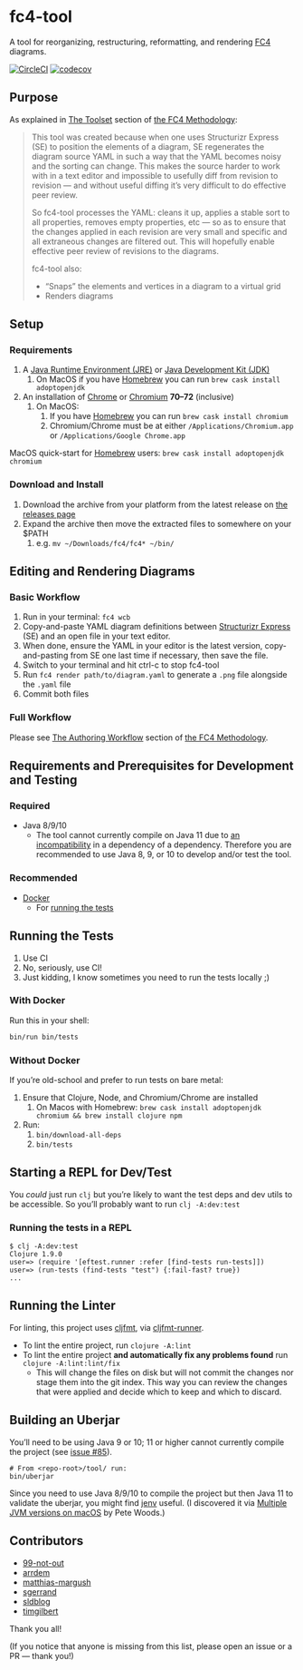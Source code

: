 # fc4-tool

A tool for reorganizing, restructuring, reformatting, and rendering
[FC4](https://fundingcircle.github.io/fc4-framework/) diagrams.

[![CircleCI](https://circleci.com/gh/FundingCircle/fc4-framework.svg?style=shield)](https://circleci.com/gh/FundingCircle/fc4-framework)
[![codecov](https://codecov.io/gh/FundingCircle/fc4-framework/branch/master/graph/badge.svg)](https://codecov.io/gh/FundingCircle/fc4-framework)

## Purpose

As explained in
[The Toolset](https://fundingcircle.github.io/fc4-framework/methodology/toolset.html) section of
[the FC4 Methodology](https://fundingcircle.github.io/fc4-framework/methodology/):

> This tool was created because when one uses Structurizr Express (SE) to position the elements of a diagram, SE regenerates the diagram source YAML in such a way that the YAML becomes noisy and the sorting can change. This makes the source harder to work with in a text editor and impossible to usefully diff from revision to revision — and without useful diffing it’s very difficult to do effective peer review.
>
> So fc4-tool processes the YAML: cleans it up, applies a stable sort to all properties, removes empty properties, etc — so as to ensure that the changes applied in each revision are very small and specific and all extraneous changes are filtered out. This will hopefully enable effective peer review of revisions to the diagrams.
>
> fc4-tool also:
>
> * “Snaps” the elements and vertices in a diagram to a virtual grid
> * Renders diagrams


## Setup

### Requirements

1. A [Java Runtime Environment (JRE)](https://www.oracle.com/technetwork/java/javase/downloads/jre8-downloads-2133155.html) or [Java Development Kit (JDK)](https://adoptopenjdk.net/)
   1. On MacOS if you have [Homebrew](https://brew.sh/) you can run `brew cask install adoptopenjdk`
1. An installation of [Chrome](https://www.google.com/chrome/browser/) or [Chromium](https://www.chromium.org/Home) **70–72** (inclusive)
   1. On MacOS:
      1. If you have [Homebrew](https://brew.sh/) you can run `brew cask install chromium`
      1. Chromium/Chrome must be at either `/Applications/Chromium.app` or `/Applications/Google Chrome.app`

MacOS quick-start for [Homebrew](https://brew.sh/) users: `brew cask install adoptopenjdk chromium`


### Download and Install

1. Download the archive from your platform from the latest release on [the releases page](https://github.com/FundingCircle/fc4-framework/releases)
1. Expand the archive then move the extracted files to somewhere on your $PATH
   1. e.g. `mv ~/Downloads/fc4/fc4* ~/bin/`


## Editing and Rendering Diagrams

### Basic Workflow

1. Run in your terminal: `fc4 wcb`
1. Copy-and-paste YAML diagram definitions between [Structurizr Express](https://structurizr.com/help/express) (SE) and an open file in your text editor.
1. When done, ensure the YAML in your editor is the latest version, copy-and-pasting from SE one last time if necessary, then save the file.
1. Switch to your terminal and hit ctrl-c to stop fc4-tool
1. Run `fc4 render path/to/diagram.yaml` to generate a `.png` file alongside the `.yaml` file
1. Commit both files

### Full Workflow

Please see [The Authoring Workflow](https://fundingcircle.github.io/fc4-framework/methodology/authoring_workflow.html) section of
[the FC4 Methodology](https://fundingcircle.github.io/fc4-framework/methodology/).


## Requirements and Prerequisites for Development and Testing

### Required

* Java 8/9/10
  * The tool cannot currently compile on Java 11 due to [an incompatibility](https://github.com/circleci/clj-yaml/issues/22) in a dependency of a dependency. Therefore you are recommended to use Java 8, 9, or 10 to develop and/or test the tool.

### Recommended

* [Docker](https://www.docker.com/)
  * For [running the tests](#running-the-tests)

## Running the Tests

1. Use CI
2. No, seriously, use CI!
3. Just kidding, I know sometimes you need to run the tests locally ;)

### With Docker

Run this in your shell:

```bash
bin/run bin/tests
```

### Without Docker

If you’re old-school and prefer to run tests on bare metal:

1. Ensure that Clojure, Node, and Chromium/Chrome are installed
   1. On Macos with Homebrew: `brew cask install adoptopenjdk chromium && brew install clojure npm`
1. Run:
   1. `bin/download-all-deps`
   1. `bin/tests`

## Starting a REPL for Dev/Test

You _could_ just run `clj` but you’re likely to want the test deps and dev utils to be accessible.
So you’ll probably want to run `clj -A:dev:test`

### Running the tests in a REPL

```
$ clj -A:dev:test
Clojure 1.9.0
user=> (require '[eftest.runner :refer [find-tests run-tests]])
user=> (run-tests (find-tests "test") {:fail-fast? true})
...
```

## Running the Linter

For linting, this project uses [cljfmt](https://github.com/weavejester/cljfmt),
via [cljfmt-runner](https://github.com/JamesLaverack/cljfmt-runner).

* To lint the entire project, run `clojure -A:lint`
* To lint the entire project **and automatically fix any problems found** run
  `clojure -A:lint:lint/fix`
  * This will change the files on disk but will not commit the changes nor stage
    them into the git index. This way you can review the changes that were
    applied and decide which to keep and which to discard.

## Building an Uberjar

You’ll need to be using Java 9 or 10; 11 or higher cannot currently compile the project (see [issue #85](https://github.com/FundingCircle/fc4-framework/issues/85)).

```shell
# From <repo-root>/tool/ run:
bin/uberjar
```

Since you need to use Java 8/9/10 to compile the project but then Java 11 to validate the uberjar, you might find [jenv](http://www.jenv.be/) useful. (I discovered it via [Multiple JVM versions on macOS](https://pete-woods.com/2018/01/multiple-jvm-versions-on-macos/) by Pete Woods.)

## Contributors

* [99-not-out](https://github.com/99-not-out)
* [arrdem](https://github.com/arrdem)
* [matthias-margush](https://github.com/matthias-margush)
* [sgerrand](https://github.com/sgerrand)
* [sldblog](https://github.com/sldblog)
* [timgilbert](https://github.com/timgilbert)

Thank you all!

(If you notice that anyone is missing from this list, please open an issue or a PR — thank you!)
